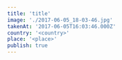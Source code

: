 ```yaml
---
title: 'title'
image: './2017-06-05_18-03-46.jpg'
takenAt: '2017-06-05T16:03:46.000Z'
country: '<country>'
place: '<place>'
publish: true
---
```


